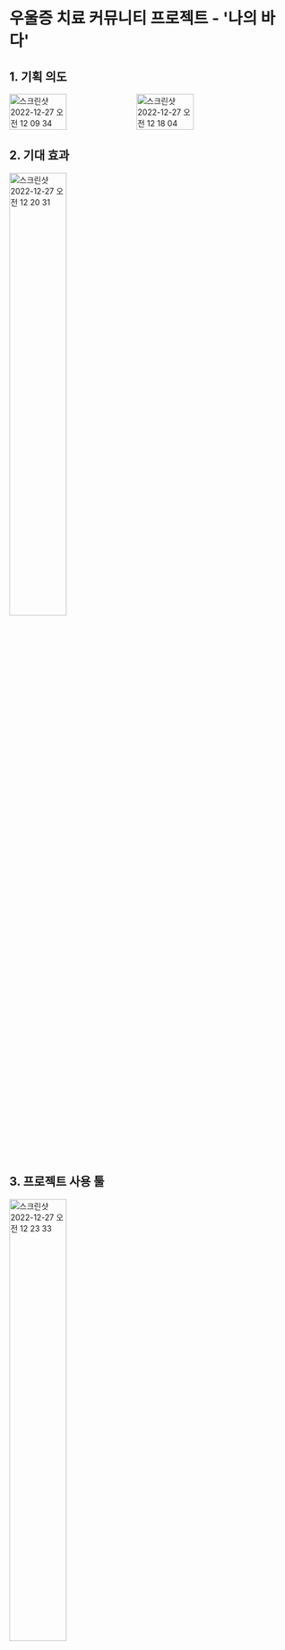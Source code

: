<h1>우울증 치료 커뮤니티 프로젝트 - '나의 바다'</h1>


<h2>1. 기획 의도</h2>
<div dir="auto" style="display: flex;">
<img width="1180" alt="스크린샷 2022-12-27 오전 12 09 34" src="https://user-images.githubusercontent.com/109493547/209562752-6aad8301-2329-4ae2-ab8a-708d17c24b64.png" style = "width: 45%; height : 45%">
<img width="1177" alt="스크린샷 2022-12-27 오전 12 18 04" src="https://user-images.githubusercontent.com/109493547/209563034-59cb851d-754d-43e2-a858-fe7a266d7154.png" style = "width: 45%; height : 45%">
</div>


<h2>2. 기대 효과</h2>
<img width="1161" alt="스크린샷 2022-12-27 오전 12 20 31" src="https://user-images.githubusercontent.com/109493547/209563199-cca3e4f8-6675-4f6f-937e-79b4782da073.png" style = "width: 45%; height : 45%">


<h2>3. 프로젝트 사용 툴</h2>
<img width="1160" alt="스크린샷 2022-12-27 오전 12 23 33" src="https://user-images.githubusercontent.com/109493547/209563338-9ff5b39c-c0f9-48c3-abc3-a120a49e286f.png" style = "width: 45%; height : 45%">


<h2>4. 담당 업무</h2>

4-1. 채팅
- 소속된 그룹을 조회해 채팅방 개설
- pure WebSocket을 사용해 그룹채팅 기능 구현
- 기존 채팅 내용 DB 조회
- 채팅 읽음 상태 DB 업데이트
  
4-2. 마이페이지 - 오늘의 퀘스트
  - 오늘의 퀘스트 불러오기
  - 오늘의 퀘스트 완료 처리
  - 퀘스트 달성에 따른 뱃지, 포인트 지급
  - 퀘스트 달성 여부 업데이트
  - 퀘스트 달성 여부에 따라 화면 변화

4-3. 마이페이지 - 완료한 퀘스트
  - 완료한 퀘스트 내역 조회
  - 완료한 퀘스트 내역 페이징 처리

4-4. 마이페이지 - 획득한 뱃지
  - 획득한 뱃지 조회
  - 뱃지별 정보 조회
  - 회원 정보 조회
  - 월별 퀘스트 달성률에 따른 월별 뱃지 상태 조회
  
<h2>5. 느낀점</h2>
<h3>5-1. 어려웠던 부분</h3>
📌그룹 채팅 DB를 설계할 때, 하나의 메세지에 대해 채팅 수신자가 여러명인 점을 어떻게 반영해야할지 고민이 많이 됐다. <br>
✔ 채팅 테이블과 채팅 수신자 테이블을 따로 만들어서 채팅 테이블 PK를 채팅 수신자 테이블에서 참조하도록 구성했다.<br><br>
📌프로젝트 초반에는 entity와 DTO를 언제 어떻게 구분해서 사용해야 하는지 감이 잘 잡히지 않아서 헷갈렸다. <br>
✔ 프로젝트를 통해 학습과 적용을 반복하다보니 자연스레 언제 사용해야 하는지 알게됐다. 특히, DTO에 내가 필요한 변수를 능숙하게 선언, 사용 할 수 있게 됐다는 점이 큰 수확이었다. <br><br><br><br>


<h3>5-2. 문제를 해결했던 부분</h3>
<h4>📌WebSocket session 실종사건</h4> <br>
🌩문제 상황🌩<br>
웹소켓의 경우 해당 채팅방에 접속한 모든 참여자의 WebSocketSession을 받아와서 메세지를 보낸다. 메세지를 보내는 메소드는 자바스크립트 메소드인 onMessage()인데, 어찌된 일인지 onMessage 메소드가 실행되질 않았고, 오류문도 나오지 않았다.<br><br>
🚨문제 원인🚨 <br>
채팅이 전송될 때 거치는 모든 메소드와 컨트롤러에 전부 로그를 찍어봤는데, list에 담아둔 WebSocketSession이 중간이 실종된다는 것을 확인했다. 즉, 메세지를 받을 대상이 없었기 때문에 onMessage 메소드가 실행되지 않았던 것이다. <br><br>
🚀해결 방법🚀<br>
WebSocketSesssion을 담아뒀던 list를 static으로 선언해서 해결했다. Java에서 Static 변수는 메모리에 한번 할당되어 프로그램이 종료될 때 해제되는 변수로, 메모리에 한번 할당되므로 여러 객체가 해당 메모리를 공유하게 된다.<br><br><br>



<h4>📌채팅방 확성기 기능 사건</h4> <br>
🌩문제 상황🌩<br>
A사용자가 a채팅방에 보낸 메세지가 B사용자가 접속중인 b채팅방에도 전송되는 현상이 발생했다. 이 현상이 마치 게임 메이플스토리의 캐시템 중 하나인 확성기 같았기에 채팅방 확성기 기능 사건이라 명명했다.<br><br>
🚨문제 원인🚨 <br>
위에서 접속자들의 WebSocketSession을 static list에 담았다고 적은 바 있다. 다른 채팅방에 접속 중인 사용자의 세션 또한 동일한 list에 담겨있었기 때문에 메세지를 받게된 것이다. 그렇다고 static을 지우자니 다시 메세지 전송이 되질 않았다. <br><br>
🚀해결 방법🚀<br>
메세지를 전송하는 메소드에서 발신자의 채팅방과 수신자의 채팅방이 일치하는 세션들에만 메세지를 전송하도록 만들었다. 이를 위해 우선 채팅방을 클릭했을 때 이동하는 컨트롤러에서 HttpSession에 채팅방 아이디를 추가하도록 만들었다. 즉, 채팅방을 클릭할때마다 HttpSession에 저장된 채팅방 정보가 바뀌는 것이다.<br>다음으로, webSocketHandler 클래스에서 .addInterceptors(new HttpSessionHandshakeInterceptor()) 를 추가했다. 이를 통해 HttpSession에 저장돼있던 값들을 WebSocketSession에도 저장할 수 있게했다. 이 두가지 작업을 통해 현재 사용자 어떤 채팅방에 접속한 것인지 확인할 수 있었고, 확성기 오류 또한 해결할 수 있었다.<br><br><br>



<h4>📌메세지가 여러번 출력되는 오류</h4> <br>
🌩문제 상황🌩<br>
A 사용자가 a채팅방 입장 → b채팅방 입장 → 다시 a채팅방 입장 이런식으로 동일한 채팅방에 여러번 입장, 퇴장을 반복할 경우 해당 사용자가 보내는 메세지가 화면에 여러번 출력됐다.<br><br>
🚨문제 원인🚨 <br>
위에서 접속자들의 WebSocketSession을 static list에 담았다고 적은 바 있다. 동일한 유저가 동일한 채팅방에 여러번 입장했더라도 해당 유저의 WebSocketSession은 list에 하나만 담겨있어야 한다. 그러나 입장을 할 때 마다 해당 유저의 WebSocketSession이 list에 추가되면서 메세지가 입장한 횟수만큼 전송된 것이다. <br><br>
🚀해결 방법🚀<br>
WebSocketSession을 list에 담지 않고, map의 value 값으로 담았다. map의 key 값은 HttpSession에서 가져온 유저의 아이디로 설정했다(중복 방지). 이를 통해 채팅방에 입장할 때 해당 유저의 아이디가 map에 key값으로 존재한다면 그 key의 value 값을 갱신하고, 존재하지 않는다면 key값과 value 값을 map에 추가하는 방식으로 구성했다. 따라서 동일한 유저의 webSocketSession이 여러번 저장되지 않았고, 중복 출력 또한 해결됐다.




<h3>5-4. 총평</h3>
<h4>🌟 두려워하지 말자. 나는 내 생각보다 집요한 사람이다. </h4>



웹소켓이라는 기술은 국비 교육 중 배우지 않고 독학해서 프로젝트에 적용한 기술이다. 당연히 주변에 물어볼 수 있는 사람도 없었다. 로직을 이해하는 것도, 오류를 해결하는 것도 너무 막막해서 초반에는 많이 괴로웠다. 특히 채팅 전송이 정상적으로 되지 않을 때 오류문이 나오지 않아서 더 힘들었다. 그러나 결국 나는 해내고야 말았다. 메세지가 거치는 모든 메소드에 값이 들어왔는지 로그를 전부 찍어서 문제의 원인을 발견하고 해결했다. 이 과정에서 나도 나 자신의 집요함과 끈기에 놀랐다. 지금까지 항상 스스로의 한계를 정해두고 새로운 도전을 꺼렸었는데, 이 프로젝트를 계기로 한발짝 도약한 것 같아 행복했다. 



<h4>🌟 내가 마주한 오류와 해결방안을 구체적으로 기록해두자. </h4>



정말 많은 오류를 경험하고 해결했는데, 기록을 해두지 않아서 많이 잊어버린 점이 프로젝트가 끝난 이후 아쉬웠다. 간단하게라도 블로그에 기록하면서 기상천외한 오류를 겪을 동료 개발자들에게 한 줌의 도움이라도 주고싶다. 



<h4>🌟 어떻게 더 친근한 동료, 친근한 리더가 될 것인가. </h4>



해당 프로젝트를 진행하면서, 프론트엔드 작업을 진행할 때 우리 팀의 팀장이 국비 교육에서 중도탈락했다. 나는 얼떨결에 부팀장에서 팀장이 됐고, 프로젝트 기간 동안 리더의 역할을 수행했다. 약 한달간 팀장으로서의 역할을 수행하면서 중간 관리자의 고충을 약간이나마 알게 된 것 같다. 특히, 커뮤니케이션에 미숙한 팀원을 어떻게 이끌어야 할까? 라는 질문에 대해 고민하게 됐다. 몇 주간의 고민 끝에 나온 나의 답은 '더 친해지자!'였다. 친하지 않으면 같은 말도 서로 더 날서게 받아들이기 쉽다. 따라서 팀원의 업무 태도를 지적하고, 해결하려는 자세에 앞서서 그 사람의 마음을 얻는 것이 더 먼저라는 생각이 들었다. 앞으로 리더가 될 때까지는 많은 시간이 남았지만, 항상 이 경험을 되새기면서 팀원들에게 먼저 다가갈 수 있는 우호적인 사람이 돼야겠다.    


<h2>ERD</h2>
<img width="100%" alt="erd" src="https://user-images.githubusercontent.com/109493547/209980568-1cf4273c-fc51-4615-8703-e11562ba5892.png">

